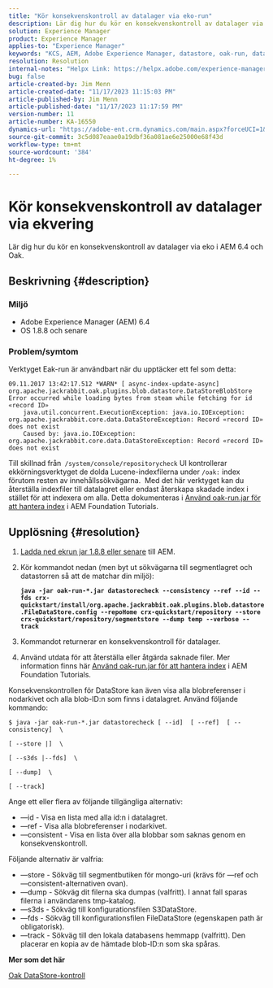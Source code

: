 ```yaml
---
title: "Kör konsekvenskontroll av datalager via eko-run"
description: Lär dig hur du kör en konsekvenskontroll av datalager via eko i AEM 6.4 och Oak.
solution: Experience Manager
product: Experience Manager
applies-to: "Experience Manager"
keywords: "KCS, AEM, Adobe Experience Manager, datastore, oak-run, datastore consistent check, How To, 6.4"
resolution: Resolution
internal-notes: "Helpx Link: https://helpx.adobe.com/experience-manager/kb/How-to-run-a-datastore-consistency-check-via-oak-run-AEM.html"
bug: false
article-created-by: Jim Menn
article-created-date: "11/17/2023 11:15:03 PM"
article-published-by: Jim Menn
article-published-date: "11/17/2023 11:17:59 PM"
version-number: 11
article-number: KA-16550
dynamics-url: "https://adobe-ent.crm.dynamics.com/main.aspx?forceUCI=1&pagetype=entityrecord&etn=knowledgearticle&id=9bc39e22-9f85-ee11-8179-6045bd006268"
source-git-commit: 3c5d087eaae0a19dbf36a081ae6e25000e68f43d
workflow-type: tm+mt
source-wordcount: '384'
ht-degree: 1%

---
```


# Kör konsekvenskontroll av datalager via ekvering


Lär dig hur du kör en konsekvenskontroll av datalager via eko i AEM 6.4 och Oak.

## Beskrivning {#description}


### <b>Miljö</b>

- Adobe Experience Manager (AEM) 6.4
- OS 1.8.8 och senare




### <b>Problem/symtom</b>

Verktyget Eak-run är användbart när du upptäcker ett fel som detta:


```
09.11.2017 13:42:17.512 *WARN* [ async-index-update-async]  org.apache.jackrabbit.oak.plugins.blob.datastore.DataStoreBlobStore Error occurred while loading bytes from steam while fetching for id «record ID»
    java.util.concurrent.ExecutionException: java.io.IOException: org.apache.jackrabbit.core.data.DataStoreException: Record «record ID» does not exist
    Caused by: java.io.IOException: org.apache.jackrabbit.core.data.DataStoreException: Record «record ID» does not exist
```




Till skillnad från` /system/console/repositorycheck` UI kontrollerar ekkörningsverktyget de dolda Lucene-indexfilerna under `/oak:` index förutom resten av innehållssökvägarna.  Med det här verktyget kan du återställa indexfiler till datalagret eller endast återskapa skadade index i stället för att indexera om alla. Detta dokumenteras i [Använd oak-run.jar för att hantera index](https://experienceleague.adobe.com/docs/experience-manager-learn/foundation/administration/use-oak-run-jar-to-manage-indexes.html?lang=en) i AEM Foundation Tutorials.


## Upplösning {#resolution}


1. [Ladda ned ekrun jar 1.8.8 eller senare](https://repo1.maven.org/maven2/org/apache/jackrabbit/oak-run/) till AEM.
2. Kör kommandot nedan (men byt ut sökvägarna till segmentlagret och datastorren så att de matchar din miljö):

   <b>`java -jar oak-run-*.jar datastorecheck --consistency --ref --id --fds crx-quickstart/install/org.apache.jackrabbit.oak.plugins.blob.datastore.FileDataStore.config --repoHome crx-quickstart/repository --store crx-quickstart/repository/segmentstore --dump temp --verbose --track`</b>


3. Kommandot returnerar en konsekvenskontroll för datalager.
4. Använd utdata för att återställa eller åtgärda saknade filer. Mer information finns här [Använd oak-run.jar för att hantera index](https://experienceleague.adobe.com/docs/experience-manager-learn/foundation/administration/use-oak-run-jar-to-manage-indexes.html?lang=en) i AEM Foundation Tutorials.


Konsekvenskontrollen för DataStore kan även visa alla blobreferenser i nodarkivet och alla blob-ID:n som finns i datalagret. Använd följande kommando:

`$ java -jar oak-run-*.jar datastorecheck [ --id]  [ --ref]  [ --consistency]  \`

`[ --store |]  \`

`[ --s3ds |--fds]  \`

`[ --dump]  \`

`[ --track]`

Ange ett eller flera av följande tillgängliga alternativ:

- —id - Visa en lista med alla id:n i datalagret.
- —ref - Visa alla blobreferenser i nodarkivet.
- —consistent - Visa en lista över alla blobbar som saknas genom en konsekvenskontroll.


Följande alternativ är valfria:

- —store - Sökväg till segmentbutiken för mongo-uri (krävs för —ref och —consistent-alternativen ovan).
- —dump - Sökväg dit filerna ska dumpas (valfritt). I annat fall sparas filerna i användarens tmp-katalog.
- —s3ds - Sökväg till konfigurationsfilen S3DataStore.
- —fds - Sökväg till konfigurationsfilen FileDataStore (egenskapen path är obligatorisk).
- —track - Sökväg till den lokala databasens hemmapp (valfritt). Den placerar en kopia av de hämtade blob-ID:n som ska spåras.


<b>Mer som det här</b>

[Oak DataStore-kontroll](https://github.com/apache/jackrabbit-oak/tree/1.8/oak-run#oak-datastore-check)
